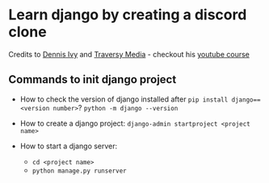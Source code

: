 # Learn django by creating a discord clone
Credits to [Dennis Ivy](https://dennisivy.teachable.com/p/django-beginners-course/?product_id=3222835&coupon_code=BRAD) and [Traversy Media](https://www.youtube.com/c/TraversyMedia/about) - checkout his [youtube course](https://www.youtube.com/watch?v=PtQiiknWUcI&t=1275s)


## Commands to init django project

- How to check the version of django installed after `pip install django==<version number>`?
  `python -m django --version`

- How to create a django project:
  `django-admin startproject <project name>`

- How to start a django server:
  - `cd <project name>`
  - `python manage.py runserver`
